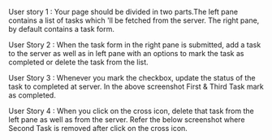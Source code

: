 User story 1 : Your page should be divided in two parts.The left pane contains a list of tasks which 'll be fetched from the server. The right pane, by default contains a task form.


User Story 2 : When the task form in the right pane is submitted, add a task to the server as well as in left pane with an options to mark the task as completed or delete the task from the list.


User Story 3 : Whenever you mark the checkbox, update the status of the task to completed at server. In the above screenshot First & Third Task mark as completed.


User Story 4 : When you click on the cross icon, delete that task from the left pane as well as from the server. Refer the below screenshot where Second Task is removed after click on the cross icon.